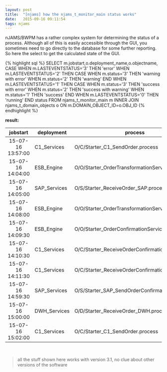 ```yaml
---
layout: post
title:  "[njams] how the njams_t_monitor_main status works"
date:   2015-09-16 09:11:54
tags: njams
---
```

nJAMS/BWPM has a rather complex system for determining the status of a process.
Although all of this is easily accessible through the GUI, you sometimes need to go directly to the database for some further reporting. So here the select to get the calculated state of the GUI.

{% highlight sql %}
SELECT m.jobstart,o.deployment_name,o.objectname,
  CASE
    WHEN m.LASTEVENTSTATUS='3' THEN 'error'
    WHEN m.LASTEVENTSTATUS='2' THEN
      CASE
        WHEN m.status='3' THEN 'warning with error'
        WHEN m.status='2' THEN 'warning'
      END
    WHEN m.LASTEVENTSTATUS='1' THEN
      CASE
        WHEN m.status='3' THEN 'success with error'
        WHEN m.status='2' THEN 'success with warning'
        WHEN m.status='1' THEN 'success'
      END
    WHEN m.LASTEVENTSTATUS='0' THEN 'running'
  END status
FROM njams_t_monitor_main m
INNER JOIN njams_t_domain_objects o ON m.DOMAIN_OBJECT_ID=o.OBJ_ID
{% endhighlight %}

**result:**

|jobstart|deployment|process|status|
|:------:|----------|-------|:------:|
15-07-16 13:57:00|C1_Services|O/C/Starter_C1_SendOrder.process|**success**
15-07-16 14:04:00|ESB_Engine|O/O/Starter_OrderTransformationService.process|**success**
15-07-16 14:05:00|SAP_Services|O/S/Starter_ReceiveOrder_SAP.process|**success**
15-07-16 14:08:00|ESB_Engine|O/O/Starter_OrderTransformationService.process|**error**
15-07-16 14:09:30|ESB_Engine|O/O/Starter_OrderConfirmationService.process|**warning**
15-07-16 14:10:30|C1_Services|O/C/Starter_ReceiveOrderConfirmation_C1.process|**success**
15-07-16 14:11:30|C1_Services|O/C/Starter_ReceiveOrderConfirmation_C1.process|**success with warning**
15-07-16 14:59:30|SAP_Services|O/S/Starter_SAP_SendOrderConfirmation.process|**success with error**
15-07-16 15:00:00|DWH_Services|O/D/Starter_ReceiveOrder_DWH.process|**success**
15-07-16 15:02:00|C1_Services|O/C/Starter_C1_SendOrder.process|**success**


&nbsp;
&nbsp;


> all the stuff shown here works with version 3.1, no clue about other versions of the software
